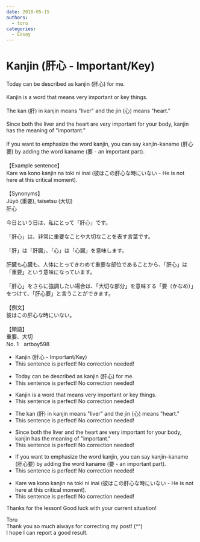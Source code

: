 ```yaml
---
date: 2018-05-15
authors:
  - toru
categories:
  - Essay
---
```


<h1 id="subject_show">Kanjin (肝心 - Important/Key)</h1>
<div class="date" hidden>May 15, 2018 12:28</div>
<div id="post"><div id="body_show_ori">
Today can be described as kanjin (肝心) for me.<br/><br/>Kanjin is a word that means very important or key things.<br/><br/>The kan (肝) in kanjin means "liver" and the jin (心) means "heart."<br/><br/>Since both the liver and the heart are very important for your body, kanjin has the meaning of "important."<br/><br/>If you want to emphasize the word kanjin, you can say kanjin-kaname (肝心要) by adding the word kaname (要 - an important part).<br/><br/>【Example sentence】<br/>Kare wa kono kanjin na toki ni inai (彼はこの肝心な時にいない - He is not here at this critical moment).<br/><br/>【Synonyms】<br/>Jūyō (重要), taisetsu (大切)
</div></div>

<!-- more -->

<div id="post_ja"><div id="body_show_mo">
肝心<br/><br/>今日という日は、私にとって「肝心」です。<br/><br/>「肝心」は、非常に重要なことや大切なことを表す言葉です。<br/><br/>「肝」は「肝臓」、「心」は「心臓」を意味します。<br/><br/>肝臓も心臓も、人体にとってきわめて重要な部位であることから、「肝心」は「重要」という意味になっています。<br/><br/>「肝心」をさらに強調したい場合は、「大切な部分」を意味する「要（かなめ）」をつけて、「肝心要」と言うことができます。<br/><br/>【例文】<br/>彼はこの肝心な時にいない。<br/><br/>【類語】<br/>重要、大切
</div></div>
<div id="block"><div class="first_name"> No. 1　<span class="just_name">artboy598</span></div><div id="block2">
<ul class="correction_field">
<li class="incorrect">Kanjin (肝心 - Important/Key)</li>
<li class="corrected perfect">This sentence is perfect! No correction needed!</li>
</ul>
<ul class="correction_field">
<li class="incorrect">Today can be described as kanjin (肝心) for me.</li>
<li class="corrected perfect">This sentence is perfect! No correction needed!</li>
</ul>
<ul class="correction_field">
<li class="incorrect">Kanjin is a word that means very important or key things.</li>
<li class="corrected perfect">This sentence is perfect! No correction needed!</li>
</ul>
<ul class="correction_field">
<li class="incorrect">The kan (肝) in kanjin means "liver" and the jin (心) means "heart."</li>
<li class="corrected perfect">This sentence is perfect! No correction needed!</li>
</ul>
<ul class="correction_field">
<li class="incorrect">Since both the liver and the heart are very important for your body, kanjin has the meaning of "important."</li>
<li class="corrected perfect">This sentence is perfect! No correction needed!</li>
</ul>
<ul class="correction_field">
<li class="incorrect">If you want to emphasize the word kanjin, you can say kanjin-kaname (肝心要) by adding the word kaname (要 - an important part).</li>
<li class="corrected perfect">This sentence is perfect! No correction needed!</li>
</ul>
<ul class="correction_field">
<li class="incorrect">Kare wa kono kanjin na toki ni inai (彼はこの肝心な時にいない - He is not here at this critical moment).</li>
<li class="corrected perfect">This sentence is perfect! No correction needed!</li>
</ul>
<p class="comment_small">
 Thanks for the lesson!  Good luck with your current situation!
</p>

</div><div class="name"><span class="just_name">Toru</span><br>
Thank you so much always for correcting my post! (^^)<br/>I hope I can report a good result.
</div>
</div>
